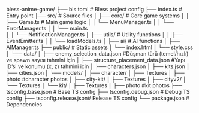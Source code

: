 bless-anime-game/
├── bls.toml              # Bless project config
├── index.ts               # Entry point
├── src/                  # Source files
│   ├── core/            # Core game systems
│   │   ├── Game.ts      # Main game logic
│   │   └── MenuManager.ts
│   │   └── ErrorManager.ts
│   │   └── main.ts         
│   │   └── NotificationManager.ts
│   ├── utils/           # Utility functions
│   │   ├── EventEmitter.ts
│   │   └── loadModels.ts
│   ├── ai/           # AI functions
│       ├── AIManager.ts
├── public/              # Static assets
│   └── index.html
│   └── style.css
│   └── data/
│       ├── enemy_selection_data.json  #Düşman türü (temel/hızlı) ve spawn sayısı tahmini için
│       ├── structure_placement_data.json #Yapı ID’si ve konumu (x, z) tahmini için
│       ├── characters.json
│       ├── kits.json
│       ├── cities.json
│   └── models/
│       ├── character/
│               ├── Textures
│               ├── photo  #character photos
│      ├── city-kit/
│               ├── Textures
│               ├── cityv2/
│                 └── Textures
│      └── kit/
│           ├── Textures
│           ├── photo    #kit photos
├── tsconfig.base.json   # Base TS config
├── tsconfig.debug.json  # Debug TS config
├── tsconfig.release.json# Release TS config
└── package.json         # Dependencies
